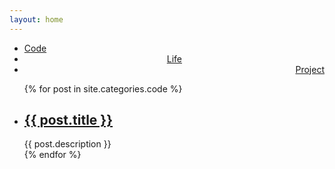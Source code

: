 ```yaml
---
layout: home
---
```


<div class="index-content blog">
	<div class="section">
		<ul class="artical-cate">
			<li class="on"><a href="/"><span>Code</span></a></li>
			<li style="text-align:center"><a href="/life"><span>Life</span></a></li>
			<li style="text-align:right"><a href="/project"><span>Project</span></a></li>
		</ul>
		<div class="cate-bar"><span id="cateBar"></span></div>
		<ul class="artical-list">
			{% for post in site.categories.code %}
				<li>
				<h2><a href="{{ post.url }}">{{ post.title }}</a></h2>
				<div class="title-desc">{{ post.description }}</div>
				</li>
			{% endfor %}
		</ul>
		</div>
		<div class="aside">
	</div>
</div>
